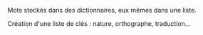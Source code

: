 Mots stockés dans des dictionnaires, eux mêmes dans une liste.

Création d'une liste de clés :
nature, orthographe, traduction...
